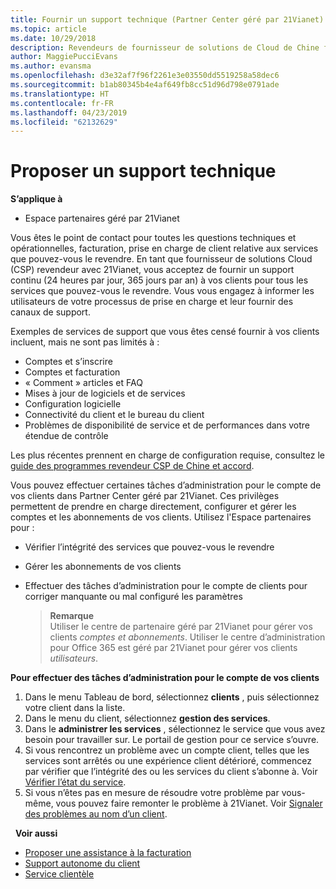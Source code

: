 ```yaml
---
title: Fournir un support technique (Partner Center géré par 21Vianet)
ms.topic: article
ms.date: 10/29/2018
description: Revendeurs de fournisseur de solutions de Cloud de Chine fournir une assistance technique à leurs clients.
author: MaggiePucciEvans
ms.author: evansma
ms.openlocfilehash: d3e32af7f96f2261e3e03550dd5519258a58dec6
ms.sourcegitcommit: b1ab80345b4e4af649fb8cc51d96d798e0791ade
ms.translationtype: HT
ms.contentlocale: fr-FR
ms.lasthandoff: 04/23/2019
ms.locfileid: "62132629"
---
```

# <a name="provide-technical-support"></a>Proposer un support technique

**S’applique à**

-   Espace partenaires géré par 21Vianet

Vous êtes le point de contact pour toutes les questions techniques et opérationnelles, facturation, prise en charge de client relative aux services que pouvez-vous le revendre. En tant que fournisseur de solutions Cloud (CSP) revendeur avec 21Vianet, vous acceptez de fournir un support continu (24 heures par jour, 365 jours par an) à vos clients pour tous les services que pouvez-vous le revendre. Vous vous engagez à informer les utilisateurs de votre processus de prise en charge et leur fournir des canaux de support.  

Exemples de services de support que vous êtes censé fournir à vos clients incluent, mais ne sont pas limités à :
 
-   Comptes et s’inscrire 
-   Comptes et facturation 
-   « Comment » articles et FAQ 
-   Mises à jour de logiciels et de services 
-   Configuration logicielle 
-   Connectivité du client et le bureau du client
-   Problèmes de disponibilité de service et de performances dans votre étendue de contrôle 

Les plus récentes prennent en charge de configuration requise, consultez le [guide des programmes revendeur CSP de Chine et accord](csp-program-guide-and-agreements.md).

Vous pouvez effectuer certaines tâches d’administration pour le compte de vos clients dans Partner Center géré par 21Vianet. Ces privilèges permettent de prendre en charge directement, configurer et gérer les comptes et les abonnements de vos clients. Utilisez l'Espace partenaires pour :

-   Vérifier l’intégrité des services que pouvez-vous le revendre
-   Gérer les abonnements de vos clients
-   Effectuer des tâches d’administration pour le compte de clients pour corriger manquante ou mal configuré les paramètres

    >**Remarque**<br>Utiliser le centre de partenaire géré par 21Vianet pour gérer vos clients *comptes et abonnements*. Utiliser le centre d’administration pour Office 365 est géré par 21Vianet pour gérer vos clients *utilisateurs*. 

**Pour effectuer des tâches d’administration pour le compte de vos clients**

1.  Dans le menu Tableau de bord, sélectionnez **clients** , puis sélectionnez votre client dans la liste.
2.  Dans le menu du client, sélectionnez **gestion des services**.
3.  Dans le **administrer les services** , sélectionnez le service que vous avez besoin pour travailler sur. Le portail de gestion pour ce service s’ouvre.
4.  Si vous rencontrez un problème avec un compte client, telles que les services sont arrêtés ou une expérience client détérioré, commencez par vérifier que l’intégrité des ou les services du client s’abonne à. Voir [Vérifier l’état du service](check-service-health.md).
5.  Si vous n’êtes pas en mesure de résoudre votre problème par vous-même, vous pouvez faire remonter le problème à 21Vianet. Voir [Signaler des problèmes au nom d’un client](report-problems-on-behalf-of-a-customer.md).

 
**Voir aussi**

-   [Proposer une assistance à la facturation](provide-billing-support.md)
-   [Support autonome du client](customer-self-support.md)
-   [Service clientèle](customer-support.md)


 




